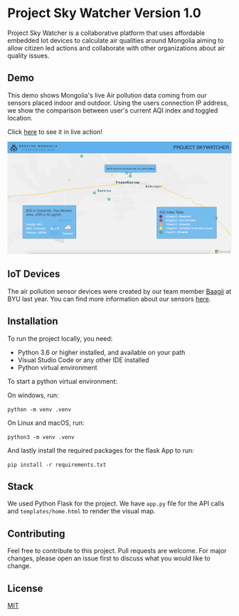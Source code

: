 # Project Sky Watcher Version 1.0 

Project Sky Watcher is a collaborative platform that uses affordable embedded Iot devices to calculate air qualities around Mongolia aiming to allow citizen led actions and collaborate with other organizations about air quality issues.

## Demo

This demo shows Mongolia's live Air pollution data coming from our sensors placed indoor and outdoor. Using the users connection IP address, we show the comparison between user's current AQI index and toggled location. 

Click [here](https://skywatcher.azurewebsites.net/) to see it in live action!

![project-sky-watcher](assets/project-skywatcher.png)

## IoT Devices

The air pollution sensor devices were created by our team member [Baagii](https://ieeexplore.ieee.org/author/37088549561) at BYU last year. You can find more information about our sensors [here](https://ieeexplore.ieee.org/document/9249214/authors#authors).

## Installation

To run the project locally, you need:
 - Python 3.6 or higher installed, and available on your path
 - Visual Studio Code or any other IDE installed
 - Python virtual environment
 
 To start a python virtual environment:
 
 On windows, run: 
 
 ```python -m venv .venv```
 
 On Linux and macOS, run: 
 
 ```python3 -m venv .venv```
 
 And lastly install the required packages for the flask App to run:
 
 ```pip install -r requirements.txt```
 
 ## Stack
 
 We used Python Flask for the project. We have ```app.py``` file for the API calls and ```templates/home.html``` to render the visual map.


## Contributing
Feel free to contribute to this project. Pull requests are welcome. For major changes, please open an issue first to discuss what you would like to change.

## License
[MIT](https://choosealicense.com/licenses/mit/)
